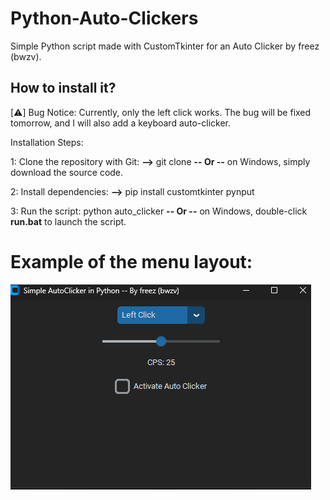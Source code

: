 # Python-Auto-Clickers
Simple Python script made with CustomTkinter for an Auto Clicker by freez (bwzv).

## How to install it? ##
[⚠️] Bug Notice: Currently, only the left click works. The bug will be fixed tomorrow, and I will also add a keyboard auto-clicker.

Installation Steps: 

1: Clone the repository with Git: **-->** git clone **-- Or --** on Windows, simply download the source code.

2: Install dependencies: **-->** pip install customtkinter pynput

3: Run the script: python auto_clicker **-- Or --** on Windows, double-click **run.bat** to launch the script.





# Example of the menu layout:

![](img/AutoClicker.png)